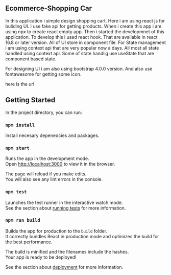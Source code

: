 ## Ecommerce-Shopping Car

In this application i simple design shopping cart. Here i am using react js for buliding UI. I use fake api for getting products. When i create this app i am using npx to create react empty app. Then i started the developmnet of this application. To develop this i used react hook. That are available in react 16.8 or later version. All of UI store in component file. For State management i am using context api that are very popular now a days. All most all state handled using context api. Some of state handlig use useState that are component based state.

For designing UI i am also using bootstrap 4.0.0 version. And also use fontawesome for getting some icon. 

here is the url 


## Getting Started

In the project directory, you can run:

### `npm install`

Install necesary depenedcies and packages.

### `npm start`

Runs the app in the development mode.\
Open [http://localhost:3000](http://localhost:3000) to view it in the browser.

The page will reload if you make edits.\
You will also see any lint errors in the console.

### `npm test`

Launches the test runner in the interactive watch mode.\
See the section about [running tests](https://facebook.github.io/create-react-app/docs/running-tests) for more information.

### `npm run build`

Builds the app for production to the `build` folder.\
It correctly bundles React in production mode and optimizes the build for the best performance.

The build is minified and the filenames include the hashes.\
Your app is ready to be deployed!

See the section about [deployment](https://facebook.github.io/create-react-app/docs/deployment) for more information.
